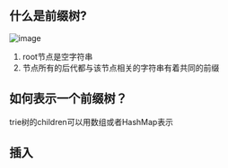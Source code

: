 ## 什么是前缀树?

![image](https://aliyun-lc-upload.oss-cn-hangzhou.aliyuncs.com/aliyun-lc-upload/uploads/2018/02/07/screen-shot-2018-01-31-at-163403.png)

1. root节点是空字符串
2. 节点所有的后代都与该节点相关的字符串有着共同的前缀

## 如何表示一个前缀树？

trie树的children可以用数组或者HashMap表示

## 插入